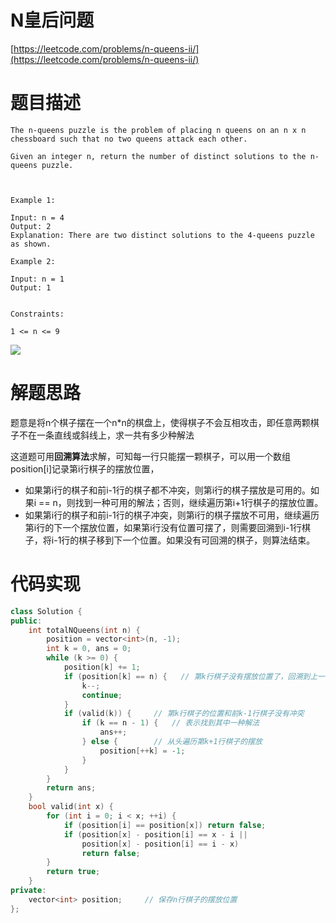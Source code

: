 <!--
 * @Date: 2022-07-28 08:39:20
 * @LastEditors: zhangjiuchao zhangjiuchao@bytedance.com
 * @LastEditTime: 2022-07-28 08:56:08
-->
# N皇后问题
[https://leetcode.com/problems/n-queens-ii/](https://leetcode.com/problems/n-queens-ii/)

# 题目描述
```
The n-queens puzzle is the problem of placing n queens on an n x n chessboard such that no two queens attack each other.

Given an integer n, return the number of distinct solutions to the n-queens puzzle.

 

Example 1:

Input: n = 4
Output: 2
Explanation: There are two distinct solutions to the 4-queens puzzle as shown.

Example 2:

Input: n = 1
Output: 1
 

Constraints:

1 <= n <= 9
```
![](https://assets.leetcode.com/uploads/2020/11/13/queens.jpg)

# 解题思路
题意是将n个棋子摆在一个n*n的棋盘上，使得棋子不会互相攻击，即任意两颗棋子不在一条直线或斜线上，求一共有多少种解法

这道题可用**回溯算法**求解，可知每一行只能摆一颗棋子，可以用一个数组position[i]记录第i行棋子的摆放位置，
- 如果第i行的棋子和前i-1行的棋子都不冲突，则第i行的棋子摆放是可用的。如果i == n，则找到一种可用的解法；否则，继续遍历第i+1行棋子的摆放位置。
- 如果第i行的棋子和前i-1行的棋子冲突，则第i行的棋子摆放不可用，继续遍历第i行的下一个摆放位置，如果第i行没有位置可摆了，则需要回溯到i-1行棋子，将i-1行的棋子移到下一个位置。如果没有可回溯的棋子，则算法结束。

# 代码实现
```c++
class Solution {
public:
    int totalNQueens(int n) {
        position = vector<int>(n, -1);
        int k = 0, ans = 0;
        while (k >= 0) {
            position[k] += 1;
            if (position[k] == n) {   // 第k行棋子没有摆放位置了，回溯到上一行
                k--;
                continue;
            }
            if (valid(k)) {     // 第k行棋子的位置和前k-1行棋子没有冲突
                if (k == n - 1) {   // 表示找到其中一种解法
                    ans++;
                } else {        // 从头遍历第k+1行棋子的摆放
                    position[++k] = -1;
                }
            }
        }
        return ans;
    }
    bool valid(int x) {
        for (int i = 0; i < x; ++i) {
            if (position[i] == position[x]) return false;
            if (position[x] - position[i] == x - i ||
                position[x] - position[i] == i - x)
                return false;
        }
        return true;
    }
private:
    vector<int> position;     // 保存n行棋子的摆放位置
};
```